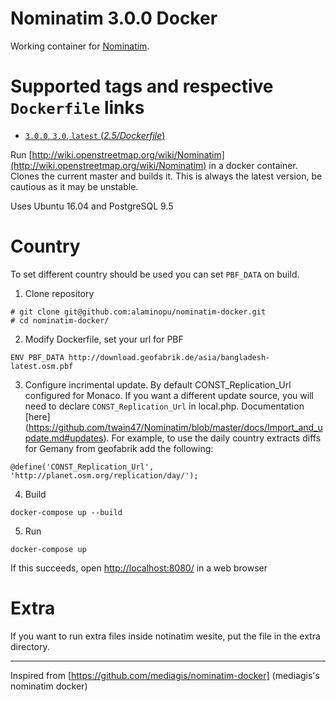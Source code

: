 # Nominatim 3.0.0 Docker

Working container for [Nominatim](https://github.com/twain47/Nominatim).


# Supported tags and respective `Dockerfile` links #

- [`3.0.0`, `3.0`, `latest`  (*2.5/Dockerfile*)](https://github.com/mediagis/nominatim-docker/tree/master/3.0)


Run [http://wiki.openstreetmap.org/wiki/Nominatim](http://wiki.openstreetmap.org/wiki/Nominatim) in a docker container. Clones the current master and builds it. This is always the latest version, be cautious as it may be unstable.

Uses Ubuntu 16.04 and PostgreSQL 9.5

# Country

To set different country should be used you can set `PBF_DATA` on build.

1. Clone repository

  ```
  # git clone git@github.com:alaminopu/nominatim-docker.git
  # cd nominatim-docker/
  ```

2. Modify Dockerfile, set your url for PBF

  ```
  ENV PBF_DATA http://download.geofabrik.de/asia/bangladesh-latest.osm.pbf
  ```
3. Configure incrimental update. By default CONST_Replication_Url configured for Monaco.
If you want a different update source, you will need to declare `CONST_Replication_Url` in local.php. Documentation [here] (https://github.com/twain47/Nominatim/blob/master/docs/Import_and_update.md#updates). For example, to use the daily country extracts diffs for Gemany from geofabrik add the following:
  ```
  @define('CONST_Replication_Url', 'http://planet.osm.org/replication/day/');
  ```

4. Build 

  ```
  docker-compose up --build
  ```
5. Run

  ```
  docker-compose up
  ```
  If this succeeds, open [http://localhost:8080/](http:/localhost:8080) in a web browser



# Extra

If you want to run extra files inside notinatim wesite, put the file in the extra directory.

---

Inspired from [https://github.com/mediagis/nominatim-docker] (mediagis's nominatim docker)

